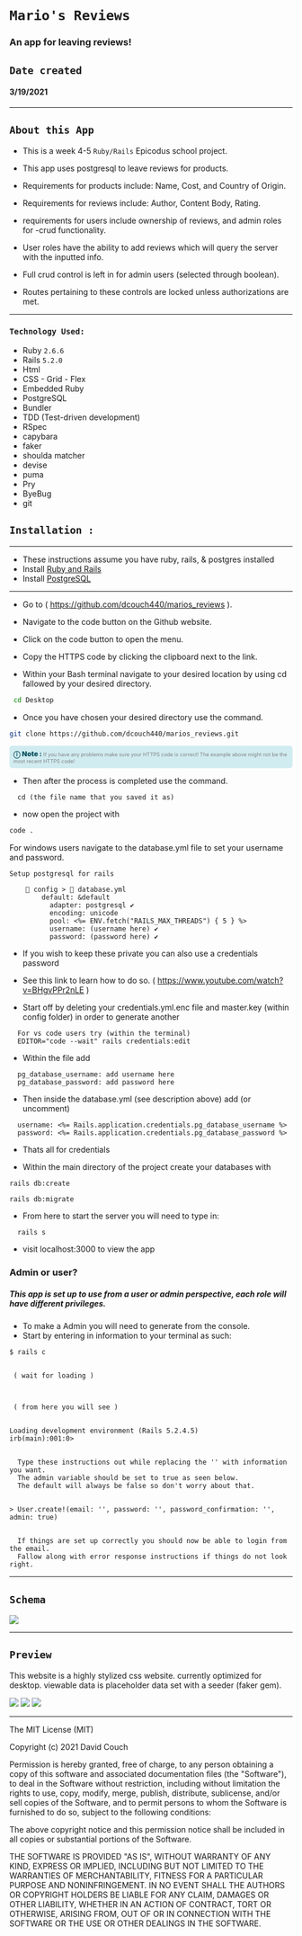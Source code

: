 # `Mario's Reviews`
  
### An app for leaving reviews!
  
## `Date created`
#### 3/19/2021

***
## `About this App`
- This is a week 4-5 ` Ruby/Rails ` Epicodus school project.
- This app uses postgresql to leave reviews for products.
- Requirements for products include: Name, Cost, and Country of Origin.
- Requirements for reviews include: Author, Content Body, Rating.
- requirements for users include ownership of reviews, and admin roles for -crud functionality.


- User roles have the ability to add reviews which will query the server with the inputted info.

- Full crud control is left in for admin users (selected through boolean).
- Routes pertaining to these controls are locked unless authorizations are met.
***
### `Technology Used:`

* Ruby `2.6.6`
* Rails `5.2.0`
* Html
* CSS - Grid - Flex
* Embedded Ruby
* PostgreSQL
* Bundler
* TDD (Test-driven development)
* RSpec
* capybara
* faker
* shoulda matcher
* devise
* puma
* Pry
* ByeBug
* git


## `Installation :`
***
* These instructions assume you have ruby, rails, & postgres installed
* Install [Ruby and Rails](https://www.learnhowtoprogram.com/ruby-and-rails/getting-started-with-ruby/installing-ruby)
* Install [PostgreSQL](https://www.learnhowtoprogram.com/ruby-and-rails/getting-started-with-ruby/installing-postgres)
***
  
* Go to ( https://github.com/dcouch440/marios_reviews ).

*  Navigate to the code button on the Github website.

* Click on the code button to open the menu.

- Copy the HTTPS code by clicking the clipboard next to the link.

- Within your Bash terminal navigate to your desired location by using cd fallowed by your desired directory.

```bash
 cd Desktop
```

- Once you have chosen your desired directory use the command.
  
```bash
git clone https://github.com/dcouch440/marios_reviews.git
```

<div
  style="
    background-color: #d1ecf1;
    color: grey; padding: 6px;
    font-size: 9px;
    border-radius: 5px;
    border: 1px solid #d4ecf1;
    margin-bottom: 12px"
>
  <span
    style="
      font-size: 12px;
      font-weight: 600;
      color: #0c5460;"
  >
    ⓘ
  </span>
  <span
    style="
      font-size: 12px;
      font-weight: 900;
      color: #0c5460;
      margin-bottom: 24px"
  >
    Note :
  </span>
  If you have any problems make sure your HTTPS code is correct! The example above might not be the most recent HTTPS code!
</div>
  
* Then after the process is completed use the command.
```
  cd (the file name that you saved it as)
```

* now open the project with

``` bash
code .
```
For windows users navigate to the database.yml file to set your username and password.

```
Setup postgresql for rails

	📁 config > 📑 database.yml
        default: &default
          adapter: postgresql ✔️
          encoding: unicode
          pool: <%= ENV.fetch("RAILS_MAX_THREADS") { 5 } %>
          username: (username here) ✔️
          password: (password here) ✔️

```
* If you wish to keep these private you can also use a credentials password
* See this link to learn how to do so. ( https://www.youtube.com/watch?v=BHgvPPr2nLE )
  
* Start off by deleting your credentials.yml.enc file and master.key (within config folder) in order to generate another

```
  For vs code users try (within the terminal)
  EDITOR="code --wait" rails credentials:edit
```

* Within the file add

```
  pg_database_username: add username here
  pg_database_password: add password here
```

* Then inside the database.yml (see description above) add (or uncomment)

```
  username: <%= Rails.application.credentials.pg_database_username %>
  password: <%= Rails.application.credentials.pg_database_password %>
```

* Thats all for credentials

* Within the main directory of the project create your databases with

```
rails db:create
```

```
rails db:migrate
```

* From here to start the server you will need to type in:

```
  rails s
```

* visit localhost:3000 to view the app


### Admin or user?

##### This app is set up to use from a user or admin perspective, each role will have different privileges.
* To make a Admin you will need to generate from the console.
* Start by entering in information to your terminal as such:

```
$ rails c


 ( wait for loading )



 ( from here you will see )


Loading development environment (Rails 5.2.4.5)
irb(main):001:0>


  Type these instructions out while replacing the '' with information you want.
  The admin variable should be set to true as seen below.
  The default will always be false so don't worry about that.


> User.create!(email: '', password: '', password_confirmation: '', admin: true)


  If things are set up correctly you should now be able to login from the email.
  Fallow along with error response instructions if things do not look right.

```
***
## `Schema`
<img src="app/assets/images/schema_mario.PNG">
  
***
## `Preview`

This website is a highly stylized css website. currently optimized for desktop. viewable data is placeholder data set with a seeder (faker gem).

<img src="app/assets/images/products.PNG">
<img src="app/assets/images/productsview.PNG">
<img src="app/assets/images/review.PNG">
  
***
The MIT License (MIT)

Copyright (c) 2021 David Couch

Permission is hereby granted, free of charge, to any person obtaining a copy of
this software and associated documentation files (the "Software"), to deal in
the Software without restriction, including without limitation the rights to
use, copy, modify, merge, publish, distribute, sublicense, and/or sell copies of
the Software, and to permit persons to whom the Software is furnished to do so,
subject to the following conditions:

The above copyright notice and this permission notice shall be included in all
copies or substantial portions of the Software.

THE SOFTWARE IS PROVIDED "AS IS", WITHOUT WARRANTY OF ANY KIND, EXPRESS OR
IMPLIED, INCLUDING BUT NOT LIMITED TO THE WARRANTIES OF MERCHANTABILITY, FITNESS
FOR A PARTICULAR PURPOSE AND NONINFRINGEMENT. IN NO EVENT SHALL THE AUTHORS OR
COPYRIGHT HOLDERS BE LIABLE FOR ANY CLAIM, DAMAGES OR OTHER LIABILITY, WHETHER
IN AN ACTION OF CONTRACT, TORT OR OTHERWISE, ARISING FROM, OUT OF OR IN
CONNECTION WITH THE SOFTWARE OR THE USE OR OTHER DEALINGS IN THE SOFTWARE.
